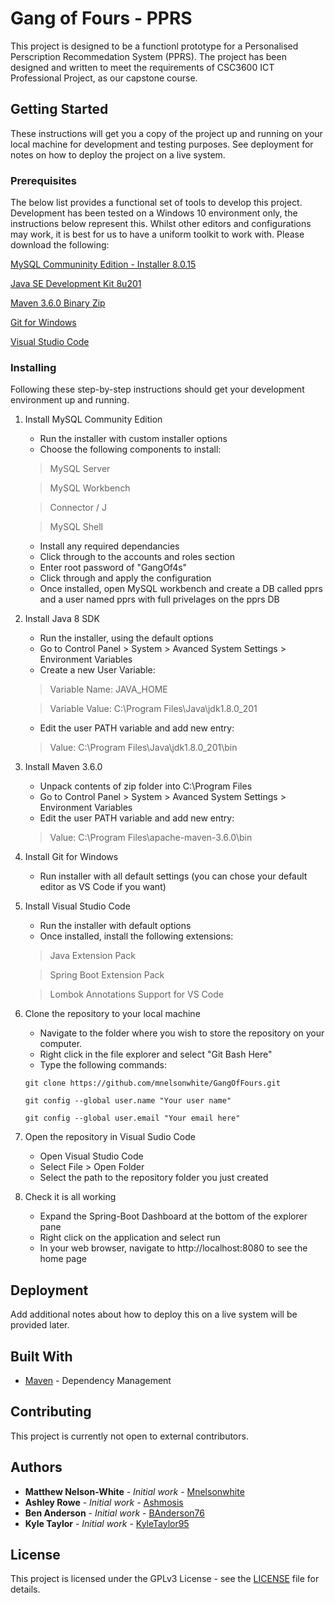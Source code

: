 # Gang of Fours - PPRS

This project is designed to be a functionl prototype for a Personalised Perscription Recommedation System (PPRS). The project has been designed and written to meet the requirements of CSC3600 ICT Professional Project, as our capstone course.

## Getting Started

These instructions will get you a copy of the project up and running on your local machine for development and testing purposes. See deployment for notes on how to deploy the project on a live system.

### Prerequisites

The below list provides a functional set of tools to develop this project. Development has been tested on a Windows 10 environment only, the instructions below represent this. Whilst other editors and configurations may work, it is best for us to have a uniform toolkit to work with. Please download the following:

[MySQL Communinity Edition - Installer 8.0.15](https://dev.mysql.com/downloads/windows/installer/8.0.html "Download MySQL Installer")

[Java SE Development Kit 8u201](https://www.oracle.com/technetwork/java/javase/downloads/jdk8-downloads-2133151.html "Download JDK 8u201")

[Maven 3.6.0 Binary Zip](https://maven.apache.org/download.cgi "Download Maven 3.6.0")

[Git for Windows](https://git-scm.com/download/win "Download Git for Windows")

[Visual Studio Code](https://code.visualstudio.com/Download "Download Visual Studio Code")

### Installing

Following these step-by-step instructions should get your development environment up and running.
1. Install MySQL Community Edition
    * Run the installer with custom installer options
    * Choose the following components to install:
    > MySQL Server
    
    > MySQL Workbench

    > Connector / J

    > MySQL Shell
    * Install any required dependancies
    * Click through to the accounts and roles section
    * Enter root password of "GangOf4s"
    * Click through and apply the configuration
    * Once installed, open MySQL workbench and create a DB called pprs and a user named pprs with full privelages on the pprs DB

2. Install Java 8 SDK
    * Run the installer, using the default options
    * Go to Control Panel > System > Avanced System Settings > Environment Variables
    * Create a new User Variable:
    > Variable Name: JAVA_HOME

    > Variable Value: C:\Program Files\Java\jdk1.8.0_201
    * Edit the user PATH variable and add new entry:
    > Value: C:\Program Files\Java\jdk1.8.0_201\bin

3. Install Maven 3.6.0
    * Unpack contents of zip folder into C:\Program Files
    * Go to Control Panel > System > Avanced System Settings > Environment Variables
    * Edit the user PATH variable and add new entry:
    > Value: C:\Program Files\apache-maven-3.6.0\bin

4. Install Git for Windows
    * Run installer with all default settings (you can chose your default editor as VS Code if you want)

5. Install Visual Studio Code
    * Run the installer with default options
    * Once installed, install the following extensions:
    > Java Extension Pack

    > Spring Boot Extension Pack

    > Lombok Annotations Support for VS Code

6. Clone the repository to your local machine
    * Navigate to the folder where you wish to store the repository on your computer.
    * Right click in the file explorer and select "Git Bash Here"
    * Type the following commands:
    ```
    git clone https://github.com/mnelsonwhite/GangOfFours.git
    ```
    ```
    git config --global user.name "Your user name"
    ```
    ```
    git config --global user.email "Your email here"
    ```
7. Open the repository in Visual Sudio Code
    * Open Visual Studio Code
    * Select File > Open Folder
    * Select the path to the repository folder you just created
8. Check it is all working
    * Expand the Spring-Boot Dashboard at the bottom of the explorer pane
    * Right click on the application and select run
    * In your web browser, navigate to http://localhost:8080 to see the home page

## Deployment

Add additional notes about how to deploy this on a live system will be provided later.

## Built With

* [Maven](https://maven.apache.org/) - Dependency Management


## Contributing

This project is currently not open to external contributors.

## Authors

* **Matthew Nelson-White** - *Initial work* - [Mnelsonwhite](https://github.com/mnelsonwhite)
* **Ashley Rowe** - *Initial work* - [Ashmosis](https://github.com/ashmosis)
* **Ben Anderson** - *Initial work* - [BAnderson76](https://github.com/BAnderson76)
* **Kyle Taylor** - *Initial work* - [KyleTaylor95](https://github.com/KyleTaylor95)


## License

This project is licensed under the GPLv3 License - see the [LICENSE](LICENSE) file for details.

